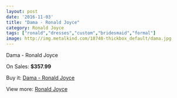 ```yaml
---
layout: post
date: '2016-11-03'
title: "Dama - Ronald Joyce"
category: Ronald Joyce
tags: ["ronald","dresses","custom","bridesmaid","formal"]
image: http://img.metalkind.com/18748-thickbox_default/dama.jpg
---
```

Dama - Ronald Joyce

On Sales: **$357.99**
<a href="https://www.metalkind.com/en/ronald-joyce/8050-dama.html"><amp-img layout="responsive" width="600" height="600" src="//img.metalkind.com/18748-thickbox_default/dama.jpg" alt="Dama - Ronald Joyce 0" /></a>
<a href="https://www.metalkind.com/en/ronald-joyce/8050-dama.html"><amp-img layout="responsive" width="600" height="600" src="//img.metalkind.com/18749-thickbox_default/dama.jpg" alt="Dama - Ronald Joyce 1" /></a>

Buy it: [Dama - Ronald Joyce](https://www.metalkind.com/en/ronald-joyce/8050-dama.html "Dama - Ronald Joyce")

View more: [Ronald Joyce](https://www.metalkind.com/en/110-ronald-joyce "Ronald Joyce")